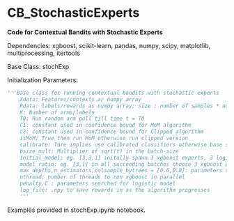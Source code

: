 # CB_StochasticExperts
__Code for Contextual Bandits with Stochastic Experts__

Dependencies: xgboost, scikit-learn, pandas, numpy, scipy, matplotlib, multiprocessing, itertools

Base Class: stochExp

Initialization Parameters:


```python
'''Base class for running contextual bandits with stochastic experts 
    Xdata: Features/contexts ar numpy array
    Rdata: labels/rewards as numpy array; size : number of samples * number of classes. Each row has the rewards for each class
    K: Number of arms/labels
    T0: Run random arm pull till time t = T0
    C1: constant used in confidence bound for MoM algorithm
    C2: constant used in confidence bound for Clipped algorithm
    isMoM: True then run MoM otherwise run clipped version
    calibrate: Ture implies use calibrated classifiers otherwise base scikit learn classifiers
    bsize_mult: Multiplier of sqrt(t) in the batch-size
    initial_model: eg. [3,3,1] initally spawn 3 xgboost experts, 3 logistic regression experts and 1 dummy random arm choosing experts
    model_ratio: eg. [3,1] in all succeeding batches choose 3 xgboost experts and 1 logistic regression experts
    max_depths,n_estimators,colsample_bytrees = [0.6,0.8]: parameters searched over for xgboost
    nthread: number of threads to run xgboost in parallel
    penalty,C : parameters searched for logistic model 
    log_file: .npy to save rewards in as the algorithm progresses
    '''


```

Examples provided in stochExp.ipynb notebook.

